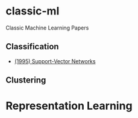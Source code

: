 # classic-ml
Classic Machine Learning Papers


## Classification
* [(1995) Support-Vector Networks](https://link.springer.com/content/pdf/10.1007/BF00994018.pdf)

## Clustering

# Representation Learning
